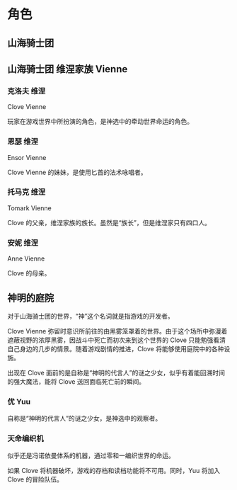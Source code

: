 # 角色

## 山海骑士团

## 山海骑士团 维涅家族 Vienne

### 克洛夫 维涅

Clove Vienne

玩家在游戏世界中所扮演的角色，是神选中的牵动世界命运的角色。

### 恩瑟 维涅

Ensor Vienne

Clove Vienne 的妹妹，是使用匕首的法术咏唱者。

### 托马克 维涅

Tomark Vienne

Clove 的父亲，维涅家族的族长。虽然是“族长”，但是维涅家只有四口人。

### 安妮 维涅

Anne Vienne

Clove 的母亲。

## 神明的庭院

对于山海骑士团的世界，“神”这个名词就是指游戏的开发者。

Clove Vienne 弥留时意识所前往的由黑雾笼罩着的世界。由于这个场所中弥漫着遮蔽视野的浓厚黑雾，因战斗中死亡而初次来到这个世界的 Clove 只能勉强看清自己身边的几步的情景。随着游戏剧情的推进，Clove 将能够使用庭院中的各种设施。

出现在 Clove 面前的是自称是“神明的代言人”的谜之少女，似乎有着能回溯时间的强大魔法，能将 Clove 送回面临死亡前的瞬间。

### 优 Yuu

自称是“神明的代言人”的谜之少女，是神选中的观察者。

### 天命编织机

似乎还是冯诺依曼体系的机器，通过零和一编织世界的命运。

如果 Clove 将机器破坏，游戏的存档和读档功能将不可用。同时，Yuu 将加入 Clove 的冒险队伍。
